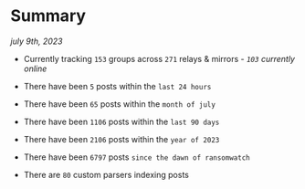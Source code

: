 
# Summary
_july 9th, 2023_

- Currently tracking `153` groups across `271` relays & mirrors - _`103` currently online_

- There have been `5` posts within the `last 24 hours`

- There have been `65` posts within the `month of july`

- There have been `1106` posts within the `last 90 days`

- There have been `2106` posts within the `year of 2023`

- There have been `6797` posts `since the dawn of ransomwatch`

- There are `80` custom parsers indexing posts
